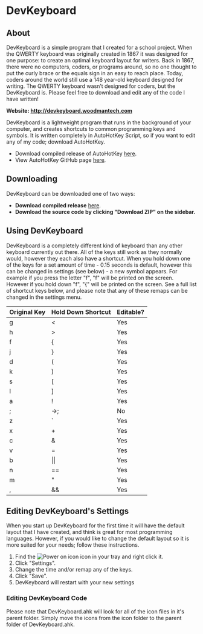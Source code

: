 # DevKeyboard

## About

DevKeyboard is a simple program that I created for a school project. When the QWERTY keyboard was originally created in 1867 it was designed for one purpose: to create an optimal keyboard layout for writers. Back in 1867, there were no computers, coders, or programs around, so no one thought to put the curly brace or the equals sign in an easy to reach place. Today, coders around the world still use a 148 year-old keyboard designed for writing. The QWERTY keyboard wasn’t designed for coders, but the DevKeyboard is. Please feel free to download and edit any of the code I have written!

<b>Website: http://devkeyboard.woodmantech.com</b>

DevKeyboard is a lightweight program that runs in the background of your computer, and creates shortcuts to common programming keys and symbols. It is written completely in AutoHotKey Script, so if you want to edit any of my code; download AutoHotKey.

* Download compiled release of AutoHotKey <a href="http://www.autohotkey.com/" target="_blank">here</a>.
* View AutoHotKey GitHub page <a href="https://github.com/AutoHotkey/AutoHotkey" target="_blank">here</a>.

## Downloading

DevKeyboard can be downloaded one of two ways:

* <b>Download compiled release</b> <a href="https://github.com/babin101/DevKeyboard/releases" target="_blank">here</a>.
* <b>Download the source code by clicking "Download ZIP" on the sidebar.</b>

## Using DevKeyboard

DevKeyboard is a completely different kind of keyboard than any other keyboard currently out there. All of the keys still work as they normally would, however they each also have a shortcut. When you hold down one of the keys for a set amount of time - 0.15 seconds is default, however this can be changed in settings (see below) - a new symbol appears. For example if you press the letter "f", "f" will be printed on the screen. However if you hold down "f", "{" will be printed on the screen. See a full list of shortcut keys below, and please note that any of these remaps can be changed in the settings menu.

| Original Key  | Hold Down Shortcut | Editable? |
| ------------- | ------------------ | ----------|
| g  | < | Yes |
| h  | > | Yes |
| f  | { | Yes |
| j  | } | Yes |
| d  | ( | Yes |
| k  | ) | Yes |
| s  | [ | Yes |
| l  | ] | Yes |
| a  | ! | Yes |
| ;  | →; | No |
| z  | ` | Yes |
| x  | + | Yes |
| c  | & | Yes |
| v  | = | Yes |
| b  | &#124;&#124; | Yes |
| n  | == | Yes |
| m  | " | Yes |
| ,  | && | Yes |



## Editing DevKeyboard's Settings

When you start up DevKeyboard for the first time it will have the default layout that I have created, and think is great for most programming languages. However, if you would like to change the default layout so it is more suited for your needs; follow these instructions.

1. Find the ![Power on icon](https://raw.githubusercontent.com/babin101/DevKeyboard/master/Power-ON.ico) icon in your tray and right click it.
1. Click "Settings".
1. Change the time and/or remap any of the keys.
1. Click "Save".
1. DevKeyboard will restart with your new settings

### Editing DevKeyboard Code

Please note that DevKeyboard.ahk will look for all of the icon files in it's parent folder. Simply move the icons from the icon folder to the parent folder of DevKeyboard.ahk.

